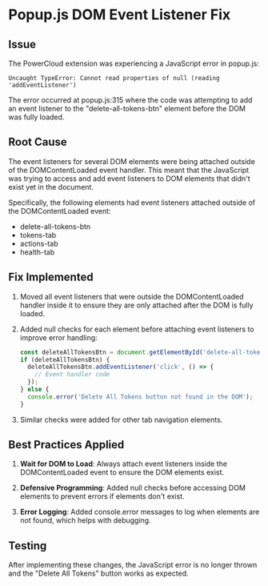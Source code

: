 # Popup.js DOM Event Listener Fix

## Issue
The PowerCloud extension was experiencing a JavaScript error in popup.js: 
```
Uncaught TypeError: Cannot read properties of null (reading 'addEventListener')
```

The error occurred at popup.js:315 where the code was attempting to add an event listener to the "delete-all-tokens-btn" element before the DOM was fully loaded.

## Root Cause
The event listeners for several DOM elements were being attached outside of the DOMContentLoaded event handler. This meant that the JavaScript was trying to access and add event listeners to DOM elements that didn't exist yet in the document.

Specifically, the following elements had event listeners attached outside of the DOMContentLoaded event:
- delete-all-tokens-btn
- tokens-tab
- actions-tab
- health-tab

## Fix Implemented
1. Moved all event listeners that were outside the DOMContentLoaded handler inside it to ensure they are only attached after the DOM is fully loaded.

2. Added null checks for each element before attaching event listeners to improve error handling:
   ```javascript
   const deleteAllTokensBtn = document.getElementById('delete-all-tokens-btn');
   if (deleteAllTokensBtn) {
     deleteAllTokensBtn.addEventListener('click', () => {
       // Event handler code
     });
   } else {
     console.error('Delete All Tokens button not found in the DOM');
   }
   ```

3. Similar checks were added for other tab navigation elements.

## Best Practices Applied
1. **Wait for DOM to Load**: Always attach event listeners inside the DOMContentLoaded event to ensure the DOM elements exist.

2. **Defensive Programming**: Added null checks before accessing DOM elements to prevent errors if elements don't exist.

3. **Error Logging**: Added console.error messages to log when elements are not found, which helps with debugging.

## Testing
After implementing these changes, the JavaScript error is no longer thrown and the "Delete All Tokens" button works as expected.
